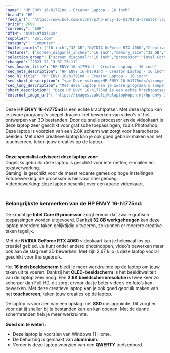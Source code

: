 ```yaml
---
"name": "HP ENVY 16-h1791nd - Creator Laptop - 16 inch"
"brand": "HP"
"feed_url": "https://www.bol.com/nl/nl/p/hp-envy-16-h1791nd-creator-laptop-16-inch/9300000148505330"
"price": 2699
"currency": "EUR"
"GTIN": "0197497435443"
"supplier": "Bol.com"
"category": "Computer"
"bullet_points": ["16 inch","32 GB","NVIDIA GeForce RTX 4060","Creative"]
"features": {"screen_diagonal_inches":"16 inch","memory_size":"32 GB","graphics_card":"NVIDIA GeForce RTX 4060","purpose_laptop":"Creative"}
"selection_group": {"screen_diagonal":"16 inch","processor":"Intel Core i9","changed_price_past_3_days":false,"product_family":"Envy"}
"changed": "2023-12-13 07:26:11"
"seo_header_title": "HP ENVY 16-h1791nd - Creator Laptop - 16 inch"
"seo_meta_description": "HP ENVY 16-h1791nd - Creator Laptop - 16 inch"
"seo_h1_title": "HP ENVY 16-h1791nd - Creator Laptop - 16 inch"
"seo_short_description": "<p> Deze <strong>HP ENVY 16-h1775nd</strong> is een echte krachtpatser."
"seo_long_description": "Met deze laptop kan je zware programa's soepel draaien. het bewerken van video's of het ontwerpen van 3D bestanden. Door de snelle processor en de videokaart is deze laptop zeer geschikt voor grafische toepassingen, zoals Photoshop. Deze laptop is voorzien van een 2. 8K scherm wat zorgt voor haarscherpe beelden. Met deze creatieve laptop kan je ook goed gebruik maken van het touchscreen, teken jouw creaties op de laptop. </p> <p> <br /><strong>Onze specialist adviseert deze laptop voor:</strong><br /> Dagelijks gebruik: deze laptop is geschikt voor internetten, e-mailen en tekstverwerking. <br /> Gaming: is geschikt voor de meest recente games op hoge instellingen. <br /> Fotobewerking: de processor is hiervoor snel genoeg. <br /> Videobewerking: deze laptop beschikt over een aparte videokaart. </p> <h3><br />Belangrijkste kenmerken van de HP ENVY 16-h1775nd:</h3> <p> De krachtige <strong>Intel Core i9 processor</strong> zorgt ervoor dat zware grafisch toepassingen worden uitgevoerd. Dankzij <strong>32 GB werkgeheugen</strong> kan deze laptop meerdere taken gelijktijdig uitvoeren, zo kunnen er meerere creative taken tegelijk. </p> <p> Met de <strong>NVIDIA GeForce RTX 4060</strong> videokaart kan je helemaal los op creatief gebied. Je kunt onder andere photshoppen, video’s bewerken maar ook aan de slag met 3D bewerken. Met zijn 2,67 kilo is deze laptop vooral geschikt voor thuisgebruik. </p> <p> Het <strong>16 inch beeldscherm</strong> biedt je meer werktruimte op de laptop om jouw taken uit te voeren. Dankzij het <strong>OLED-beeldscherm</strong> is het beeldkwaliteit van de laptop zeer hoog. Een <strong>2. 8K beeldschermresolutie </strong>is twee keer zo scherper dan Full HD, dit zorgt ervoor dat je beter video’s en foto’s kan bewerken. Met deze creatieve laptop kan je ook goed gebruik maken van het <strong>touchscreen</strong>, teken jouw creaties op de laptop. </p> <p> De laptop is voorzien van een opslag met <strong>SSD </strong>opslagruimte. Dit zorgt er voor dat jij sneller bij je bestanden kan en kan openen. Met de dunne schermranden heb je meer werkruimte. </p> <p> <strong>Goed om te weten: </strong> </p> <ul> <li>Deze laptop is voorzien van Windows 11 Home. </li> <li>De behuizing is gemaakt van <strong>aluminium</strong>. </li> <li>Verder is deze laptop voorzien van een <strong>QWERTY</strong> toetsenbord. </li> </ul>"
"short_description": "Deze HP ENVY 16-h1775nd is een echte krachtpatser. Met deze laptop kan je zware programa's soepel draaien. het bewerken van video's of het ontwerpen van 3D bestanden. Door de snelle processor en de videokaart is deze laptop zeer geschikt voor grafische toepassingen, zoals Photoshop. Deze laptop is voorzien van een 2.8K scherm wat zorgt voor haarscherpe beelden. Met deze creatieve laptop kan je ook goed gebruik maken van het touchscreen, teken jouw creaties op de laptop. Onze specialist adviseert deze laptop voor: Dagelijks gebruik: deze laptop is geschikt voor internetten, e-mailen en tekstverwerking. Gaming: is geschikt voor de meest recente games op hoge instellingen. Fotobewerking: de processor is hiervoor snel genoeg. Videobewerking: deze laptop beschikt over een aparte videokaart. Belangrijkste kenmerken van de HP ENVY 16-h1775nd: De krachtige Intel Core i9 processor zorgt ervoor dat zware grafisch toepassingen worden uitgevoerd. Dankzij 32 GB werkgeheugen kan deze laptop meerdere taken gelijktijdig uitvoeren, zo kunnen er meerere creative taken tegelijk. Met de NVIDIA GeForce RTX 4060 videokaart kan je helemaal los op creatief gebied. Je kunt onder andere photshoppen, video’s bewerken maar ook aan de slag met 3D bewerken. Met zijn 2,67 kilo is deze laptop vooral geschikt voor thuisgebruik. Het 16 inch beeldscherm biedt je meer werktruimte op de laptop om jouw taken uit te voeren. Dankzij het OLED-beeldscherm is het beeldkwaliteit van de laptop zeer hoog. Een 2.8K beeldschermresolutie is twee keer zo scherper dan Full HD, dit zorgt ervoor dat je beter video’s en foto’s kan bewerken. Met deze creatieve laptop kan je ook goed gebruik maken van het touchscreen, teken jouw creaties op de laptop. De laptop is voorzien van een opslag met SSD opslagruimte. Dit zorgt er voor dat jij sneller bij je bestanden kan en kan openen. Met de dunne schermranden heb je meer werkruimte. Goed om te weten: Deze laptop is voorzien van Windows 11 Home. De behuizing is gemaakt van aluminium. Verder is deze laptop voorzien van een QWERTY toetsenbord."
"external_image_url": "https://images.zakelijkelaptopkopen.nl/hp-envy-16-h1791nd-creator-laptop-16-inch.webp"
---
```


<p> Deze <strong>HP ENVY 16-h1775nd</strong> is een echte krachtpatser. Met deze laptop kan je zware programa's soepel draaien. het bewerken van video's of het ontwerpen van 3D bestanden. Door de snelle processor en de videokaart is deze laptop zeer geschikt voor grafische toepassingen, zoals Photoshop. Deze laptop is voorzien van een 2.8K scherm wat zorgt voor haarscherpe beelden. Met deze creatieve laptop kan je ook goed gebruik maken van het touchscreen, teken jouw creaties op de laptop. </p> <p> <br /><strong>Onze specialist adviseert deze laptop voor:</strong><br /> Dagelijks gebruik: deze laptop is geschikt voor internetten, e-mailen en tekstverwerking.<br /> Gaming: is geschikt voor de meest recente games op hoge instellingen.<br /> Fotobewerking: de processor is hiervoor snel genoeg. <br /> Videobewerking: deze laptop beschikt over een aparte videokaart. </p> <h3><br />Belangrijkste kenmerken van de HP ENVY 16-h1775nd:</h3> <p> De krachtige <strong>Intel Core i9 processor</strong> zorgt ervoor dat zware grafisch toepassingen worden uitgevoerd. Dankzij <strong>32 GB werkgeheugen</strong> kan deze laptop meerdere taken gelijktijdig uitvoeren, zo kunnen er meerere creative taken tegelijk. </p> <p> Met de <strong>NVIDIA GeForce RTX 4060</strong> videokaart kan je helemaal los op creatief gebied. Je kunt onder andere photshoppen, video’s bewerken maar ook aan de slag met 3D bewerken. Met zijn 2,67 kilo is deze laptop vooral geschikt voor thuisgebruik. </p> <p> Het <strong>16 inch beeldscherm</strong> biedt je meer werktruimte op de laptop om jouw taken uit te voeren. Dankzij het <strong>OLED-beeldscherm</strong> is het beeldkwaliteit van de laptop zeer hoog. Een <strong>2.8K beeldschermresolutie </strong>is twee keer zo scherper dan Full HD, dit zorgt ervoor dat je beter video’s en foto’s kan bewerken. Met deze creatieve laptop kan je ook goed gebruik maken van het <strong>touchscreen</strong>, teken jouw creaties op de laptop. </p> <p> De laptop is voorzien van een opslag met <strong>SSD </strong>opslagruimte. Dit zorgt er voor dat jij sneller bij je bestanden kan en kan openen. Met de dunne schermranden heb je meer werkruimte. </p> <p> <strong>Goed om te weten: </strong> </p> <ul> <li>Deze laptop is voorzien van Windows 11 Home.</li> <li>De behuizing is gemaakt van <strong>aluminium</strong>.</li> <li>Verder is deze laptop voorzien van een <strong>QWERTY</strong> toetsenbord.</li> </ul>